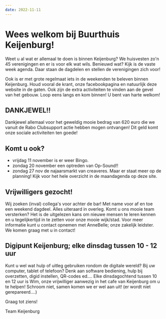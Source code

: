 ```yaml
---
date: 2022-11-11
---
```


# Wees welkom bij Buurthuis Keijenburg!
Weet u al wat er allemaal te doen is binnen Keijenburg? 
We huisvesten zo'n 45 verenigingen en er is voor elk wat wils. Benieuwd wat? Kijk is de vaste week agenda. 
Daar staan de dagdelen en stellen de verenigingen zich voor!

Ook is er met grote regelmaat iets in de weekenden te beleven binnen Keijenburg.
Houd vooral de krant, onze facebookpagina en natuurlijk deze website in de gaten.
Ook zijn de extra activiteiten te vinden aan de gevel van het gebouw.
Loop eens langs en kom binnen! U bent van harte welkom!

## DANKJEWEL!!
Dankjewel allemaal voor het geweldig mooie bedrag van 620 euro die we vanuit de Rabo Clubsupport actie hebben mogen ontvangen!
Dit geld komt onze sociale activiteiten ten goede! 

## Komt u ook? 
- vrijdag 11 november is er weer Bingo.
- zondag 20 november een optreden van Op-Sound!!
- zondag 27 nov de najaarsmarkt van creaveres.
Maar er staat meer op de planning! Kijk voor het hele overzicht in de maandagenda op deze site.

## Vrijwilligers gezocht!
Wij zoeken (inval) collega's voor achter de bar! Met name voor af en toe een weekend dagdeel. Alles uiteraard in overleg.
Komt u ons mooie team versterken? Het is de uitgelezen kans om nieuwe mensen te leren kennen en u tegelijkertijd in te zetten voor onze mooie wijk/stad.
Voor meer informatie kunt u contact opnemen met AnneBelle; onze zakelijk leidster. We komen graag met u in contact!

## Digipunt Keijenburg; elke dinsdag tussen 10 - 12 uur
Kunt u wel wat hulp of uitleg gebruiken rondom de digitale wereld? Bij uw computer, tablet of telefoon?
Denk aan software bediening, hulp bij overzetten, digid instellen, QR-codes ed....
Elke dinsdagochtend tussen 10 en 12 uur is Wim, onze vrijwilliger aanwezig in het cafe van Keijenburg om u te helpen!
Schroom niet, samen komen we er wel aan uit!
(er wordt niet gerepareerd....)

Graag tot ziens!

Team Keijenburg


